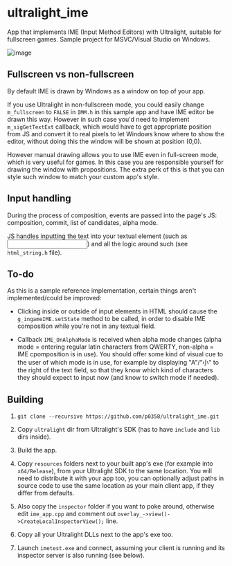 # ultralight_ime

App that implements IME (Input Method Editors) with Ultralight, suitable for fullscreen games. Sample project for MSVC/Visual Studio on Windows.

![image](https://user-images.githubusercontent.com/5182588/213150167-b9bf08e4-4075-4bc3-be3d-295bd2d1a0ab.png)

## Fullscreen vs non-fullscreen

By default IME is drawn by Windows as a window on top of your app.

If you use Ultralight in non-fullscreen mode, you could easily change `m_fullscreen` to `FALSE` in `IMM.h` in this sample app and have IME editor be drawn this way. However in such case you'd need to implement `m_sigGetTextExt` callback, which would have to get appropriate position from JS and convert it to real pixels to let Windows know where to show the editor, without doing this the window will be shown at position (0,0).

However manual drawing allows you to use IME even in full-screen mode, which is very useful for games. In this case you are responsible yourself for drawing the window with propositions. The extra perk of this is that you can style such window to match your custom app's style.

## Input handling

During the process of composition, events are passed into the page's JS: composition, commit, list of candidates, alpha mode.

JS handles inputting the text into your textual element (such as <input>) and all the logic around such (see `html_string.h` file).

## To-do

As this is a sample reference implementation, certain things aren't implemented/could be improved:

* Clicking inside or outside of input elements in HTML should cause the `g_ingameIME.setState` method to be called, in order to disable IME composition while you're not in any textual field.

* Callback `IME_OnAlphaMode` is received when alpha mode changes (alpha mode = entering regular latin characters from QWERTY, non-alpha = IME cpomposition is in use). You should offer some kind of visual cue to the user of which mode is in use, for example by displaying "A"/"小" to the right of the text field, so that they know which kind of characters they should expect to input now (and know to switch mode if needed).

## Building

1. `git clone --recursive https://github.com/p0358/ultralight_ime.git`

2. Copy `ultralight` dir from Ultralight's SDK (has to have `include` and `lib` dirs inside).

3. Build the app.

4. Copy `resources` folders next to your built app's exe (for example into `x64/Release`), from your Ultralight SDK to the same location. You will need to distribute it with your app too, you can optionally adjust paths in source code to use the same location as your main client app, if they differ from defaults.

5. Also copy the `inspector` folder if you want to poke around, otherwise edit `ime_app.cpp` and comment out `overlay_->view()->CreateLocalInspectorView();` line.

6. Copy all your Ultralight DLLs next to the app's exe too.

7. Launch `imetest.exe` and connect, assuming your client is running and its inspector server is also running (see below).
